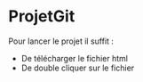 # ProjetGit

Pour lancer le projet il suffit : 
 - De télécharger le fichier html
 - De double cliquer sur le fichier
